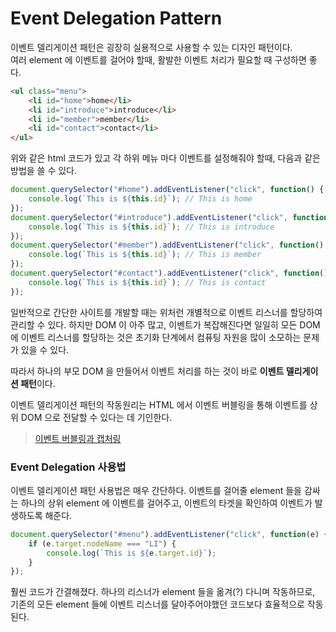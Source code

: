 # Event Delegation Pattern
이벤트 델리게이션 패턴은 굉장히 실용적으로 사용할 수 있는 디자인 패턴이다.<br>
여러 element 에 이벤트를 걸어야 할때, 활발한 이벤트 처리가 필요할 때 구성하면 좋다.

```html
<ul class="menu">
    <li id="home">home</li>
    <li id="introduce">introduce</li>
    <li id="member">member</li>
    <li id="contact">contact</li>
</ul>
```
위와 같은 html 코드가 있고 각 하위 메뉴 마다 이벤트를 설정해줘야 할때, 다음과 같은 방법을 쓸 수 있다.
```javascript
document.querySelector("#home").addEventListener("click", function() {
    console.log(`This is ${this.id}`); // This is home
});
document.querySelector("#introduce").addEventListener("click", function() {
    console.log(`This is ${this.id}`); // This is introduce
});
document.querySelector("#member").addEventListener("click", function() {
    console.log(`This is ${this.id}`); // This is member
});
document.querySelector("#contact").addEventListener("click", function() {
    console.log(`This is ${this.id}`); // This is contact
});
```
일반적으로 간단한 사이트를 개발할 때는 위처런 개별적으로 이벤트 리스너를 할당하여 관리할 수 있다.
하지만 DOM 이 아주 많고, 이벤트가 복잡해진다면 일일히 모든 DOM 에 이벤트 리스너를 할당하는 것은 초기화 단계에서 컴퓨팅 자원을 많이 소모하는 문제가 있을 수 있다. 

따라서 하나의 부모 DOM 을 만들어서 이벤트 처리를 하는 것이 바로 **이벤트 델리게이션 패턴**이다. 

이벤트 델리게이션 패턴의 작동원리는 HTML 에서 이벤트 버블링을 통해 이벤트를 상위 DOM 으로 전달할 수 있다는 데 기인한다. <br>
> [이벤트 버블링과 캡처링](./Event_Capturing_and_Bubbling.md)</br>



### Event Delegation 사용법
이벤트 델리게이션 패턴 사용법은 매우 간단하다. 이벤트를 걸어줄 element 들을 감싸는 하나의 상위 element 에 이벤트를 걸어주고, 이벤트의 타겟을 확인하여 이벤트가 발생하도록 해준다. 
```javascript
document.querySelector("#menu").addEventListener("click", function(e) {
    if (e.target.nodeName === "LI") {
        console.log(`This is ${e.target.id}`);
    }
});
```
훨씬 코드가 간결해졌다. 하나의 리스너가 element 들을 옮겨(?) 다니며 작동하므로, 기존의 모든 element 들에 이벤트 리스너를 달아주어야했던 코드보다 효율적으로 작동된다. 
